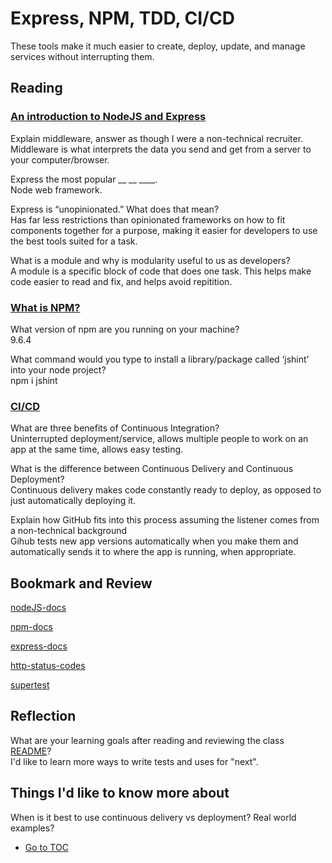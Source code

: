 # Express, NPM, TDD, CI/CD  

These tools make it much easier to create, deploy, update, and manage services without interrupting them.

## Reading

### [An introduction to NodeJS and Express](https://developer.mozilla.org/en-US/docs/Learn/Server-side/Express_Nodejs/Introduction)

Explain middleware, answer as though I were a non-technical recruiter.  
Middleware is what interprets the data you send and get from a server to your computer/browser.  

Express the most popular __ __ ____.  
Node web framework.  

Express is “unopinionated.” What does that mean?  
Has far less restrictions than opinionated frameworks on how to fit components together for a purpose, making it easier for developers to use the best tools suited for a task.  

What is a module and why is modularity useful to us as developers?  
A module is a specific block of code that does one task.  This helps make code easier to read and fix, and helps avoid repitition.  

### [What is NPM?](https://docs.npmjs.com/getting-started/what-is-npm)  

What version of npm are you running on your machine?  
9.6.4  

What command would you type to install a library/package called ‘jshint’ into your node project?  
npm i jshint  

### [CI/CD](https://www.youtube.com/watch?v=k2aNsQKwyOo)  

What are three benefits of Continuous Integration?  
Uninterrupted deployment/service, allows multiple people to work on an app at the same time, allows easy testing.  

What is the difference between Continuous Delivery and Continuous Deployment?  
Continuous delivery makes code constantly ready to deploy, as opposed to just automatically deploying it.  

Explain how GitHub fits into this process assuming the listener comes from a non-technical background  
Gihub tests new app versions automatically when you make them and automatically sends it to where the app is running, when appropriate.  

## Bookmark and Review

[nodeJS-docs](https://nodejs.org/en/docs/)  

[npm-docs](https://docs.npmjs.com/)  

[express-docs](https://expressjs.com/en/4x/api.html)  

[http-status-codes](https://www.restapitutorial.com/httpstatuscodes.html)  

[supertest](https://github.com/visionmedia/supertest)  

## Reflection  

What are your learning goals after reading and reviewing the class [README](https://codefellows.github.io/code-401-javascript-guide/curriculum/class-02/)?  
I'd like to learn more ways to write tests and uses for "next".  

## Things I'd like to know more about

When is it best to use continuous delivery vs deployment?  Real world examples?  

- [Go to TOC](README.md)  

